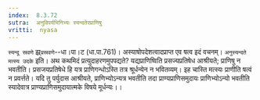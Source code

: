 ```yaml
---
index:  8.3.72
sutra:  अनुविपर्यभिनिभ्यः स्यन्दतेरप्राणिषु
vritti:  nyasa
---
```


`स्यन्दू स्रवणे` झ्र्`प्रस्रवणे`--धा।पा।ट (धा.पा.761)। अस्याषोपदेशत्वादप्राप्त एव षत्व इदं वचनम्। `अनुस्यन्दते मत्स्य उदके` इति। अथ कथमिदं प्रत्युदाहरणमुपपद्यते? यद्यप्राणिष्विति प्रसज्यप्रतिषेध आश्रीयते; प्राणिषु न भवतीति। प्रसजयप्रतिषेधे हि यत्र प्राणिगन्धोऽस्ति तत्र श्रूर्धन्येन न भवितव्यम्। इह चास्ति मत्स्यः प्राणीति षत्वं न प्रवर्त्तते। यदि तु पर्युदास आश्रीयते, प्राणिभ्योऽन्यत्र भवतीति तदा प्राण्यप्राणिसमुदायः प्राणिभ्योऽन्यो भवतीति स्यादेवात्र प्राण्यप्राणिसमुदायात्मके विषये मूर्धन्यः।।

